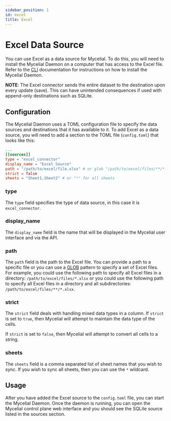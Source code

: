 ```yaml
---
sidebar_position: 1
id: excel
title: Excel
---
```

# Excel Data Source

You can use Excel as a data source for Mycelial. To do this, you will need to 
install the Mycelial Daemon on a computer that has access to the Excel file. 
Refer to the [CLI](../getting-started/CLI.md) documentation for instructions on
how to install the Mycelial Daemon.

**NOTE**: The Excel connector sends the entire dataset to the destination upon 
every update (save). This can have unintended consequences if used with append-only 
destinations such as SQLite.

## Configuration

The Mycelial Daemon uses a TOML configuration file to specify the data sources
and destinations that it has available to it. To add Excel as a data source, you
will need to add a section to the TOML file (`config.toml`) that looks like
this:

```toml
...
[[sources]]
type = "excel_connector"
display_name = "Excel Source"
path = "/path/to/excel/file.xlsx" # or glob "/path/to/excel/files/**/*.xlsx"
strict = false
sheets = "Sheet1,Sheet2" # or "*" for all sheets
```


### type
The `type` field specifies the type of data source, in this case it is 
`excel_connector`. 

### display_name
The `display_name` field is the name that will be displayed in the Mycelial user
interface and via the API.

### path
The `path` field is the path to the Excel file.  You can provide a path to a
specific file or you can use a
[GLOB](https://en.wikipedia.org/wiki/Glob_(programming)) pattern to specify a
set of Excel files. For example, you could use the following path to specify all
Excel files in a directory: `/path/to/excel/files/*.xlsx` or you could use the
following path to specify all Excel files in a directory and all subdirectories:
`/path/to/excel/files/**/*.xlsx`.

### strict

The `strict` field deals with handling mixed data types in a column. If `strict`
is set to `true`, then Mycelial will attempt to maintain the data type of the
cells. 

If `strict` is set to `false`, then Mycelial will attempt to convert all cells
to a string.

### sheets

The `sheets` field is a comma separated list of sheet names that you wish to
sync. If you wish to sync all sheets, then you can use the `*` wildcard.

## Usage

After you have added the Excel source to the `config.toml` file, you can
start the Mycelial Daemon. Once the daemon is running, you can open the Mycelial
control plane web interface and you should see the SQLite source listed in the
sources section.